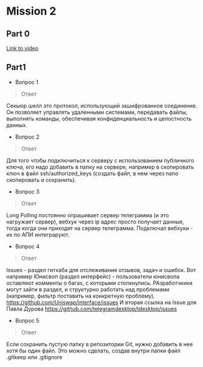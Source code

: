 # Mission 2

## Part 0

[Link to video](https://www.youtube.com/watch?v=UUhavvMO2FQ)

## Part1

- Вопрос 1	 
> Ответ
>
Секьюр шелл это протокол, использующий зашифрованное соединение. Он позволяет управлять удаленными системами, передавать файлы, выполнять команды, обеспечивая конфиденциальность и целостность данных.

- Вопрос 2	 
> Ответ
> 
Для того чтобы подключиться к серверу с использованием публичного ключа, его надо добавить в папку на сервере, например в скопировать ключ в файл ssh/authorized_keys (создать файл, в нем через nano скопировать и сохранить).

- Вопрос 3	 
> Ответ
> 
Long Polling постоянно опрашивает сервер телеграмма (и это нагружает сервер), вебхук через ip адрес просто получает данные, тогда когда они приходят на сервер телеграмма. Подключал вебхуки - их по АПИ интеграруют. 

- Вопрос 4	 
> Ответ
>
Issues - раздел гитхаба для отслеживания отзывов, задач и ошибок. Вот например Юнисвоп (раздел интерфейс) - пользователи юнисвопа оставляют комменты о багах, с которыми столкнулись. РАзработчкики могут зайти в раздел, и структурно работать над проблемами (например, фильтр поставить на конкретную проблему). https://github.com/Uniswap/interface/issues И вторая ссылка на Issue для Павла Дурова https://github.com/telegramdesktop/tdesktop/issues 

- Вопрос 5	 
> Ответ
>
Если сохранить пустую папку в репозитории Git, нужно добавить в нее хотя бы один файл. Это можно сделать, создав внутри папки файл .gitkeep или .gitignore
